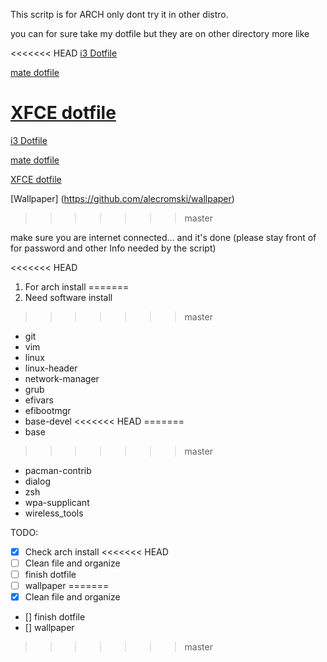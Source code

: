 
This scritp is for ARCH only dont try it in other distro.

you can for sure take my dotfile but they are on other directory more like

<<<<<<< HEAD
[i3 Dotfile](https://github.com/alecromski/I3_dotfile)

[mate dotfile](https://github.com/alecromski/mate_dotfile)

[XFCE dotfile](https://github.com/alecromski/cinnamon_dotfile)
=======
[i3 Dotfile](https://github.com/alecromski/Dotfile/i3)

[mate dotfile](https://github.com/alecromski/Dotfile/Mate)

[XFCE dotfile](https://github.com/alecromski/Dotfile/Xfce)

[Wallpaper] (https://github.com/alecromski/wallpaper)
>>>>>>> master

make sure you are internet connected... and it's done (please stay front of for password and other Info needed by the script)

  
  

<<<<<<< HEAD
1. For arch install
=======
1. Need software install
>>>>>>> master
* git
* vim
* linux
* linux-header
* network-manager
* grub
* efivars
* efibootmgr
* base-devel
<<<<<<< HEAD
=======
* base
>>>>>>> master
* pacman-contrib
* dialog
* zsh
* wpa-supplicant
* wireless_tools

  
TODO:
- [X] Check arch install
<<<<<<< HEAD
- [ ] Clean file and organize
- [ ] finish dotfile 
- [ ] wallpaper
=======
- [X] Clean file and organize
- [] finish dotfile 
- [] wallpaper
>>>>>>> master
